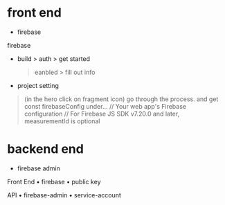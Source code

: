 # front end
- firebase

firebase
- build > auth > get started 
  > eanbled > fill out info

- project setting 
> (in the hero click on fragment icon)
> go through the process. and get const firebaseConfig under...
  // Your web app's Firebase configuration
  // For Firebase JS SDK v7.20.0 and later, measurementId is optional



# backend end
- firebase admin


Front End
• firebase
• public key

API
• firebase-admin
• service-account